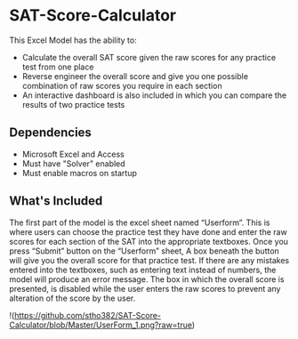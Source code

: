 # SAT-Score-Calculator

This Excel Model has the ability to:

*   Calculate the overall SAT score given the raw scores for any practice test from one place
*   Reverse engineer the overall score and give you one possible combination of raw scores you
    require in each section
*   An interactive dashboard is also included in which you can compare the results of two
    practice tests

## Dependencies

*   Microsoft Excel and Access
*   Must have "Solver" enabled
*   Must enable macros on startup

## What's Included

The first part of the model is the excel sheet named “Userform”. This is where users can choose the
practice test they have done and enter the raw scores for each section of the SAT into the
appropriate textboxes. Once you press “Submit” button on the “Userform” sheet, A box beneath the
button will give you the overall score for that practice test. If there are any mistakes entered into the
textboxes, such as entering text instead of numbers, the model will produce an error message. The
box in which the overall score is presented, is disabled while the user enters the raw scores to
prevent any alteration of the score by the user.

!(https://github.com/stho382/SAT-Score-Calculator/blob/Master/UserForm_1.png?raw=true)

